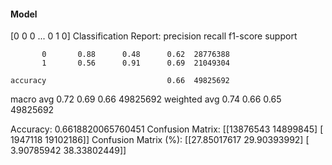 #### Model
[0 0 0 ... 0 1 0]
Classification Report:
              precision    recall  f1-score   support

           0       0.88      0.48      0.62  28776388
           1       0.56      0.91      0.69  21049304

    accuracy                           0.66  49825692
   macro avg       0.72      0.69      0.66  49825692
weighted avg       0.74      0.66      0.65  49825692

Accuracy: 0.6618820065760451
Confusion Matrix:
[[13876543 14899845]
 [ 1947118 19102186]]
Confusion Matrix (%):
[[27.85017617 29.90393992]
 [ 3.90785942 38.33802449]]
